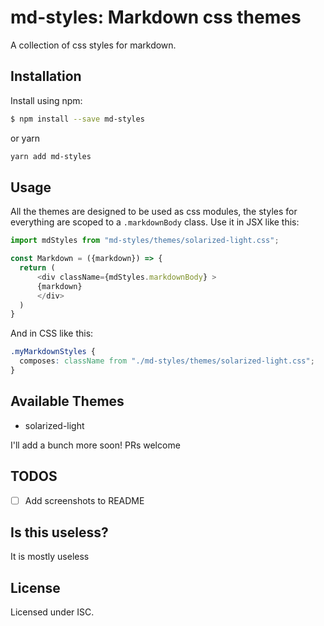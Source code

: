 # md-styles: Markdown css themes

A collection of css styles for markdown.

## Installation

Install using npm:

```sh
$ npm install --save md-styles
```

or yarn

```sh
yarn add md-styles
```

## Usage

All the themes are designed to be used as css modules, the styles for
everything are scoped to a `.markdownBody` class. Use it in JSX like
this:

```js
import mdStyles from "md-styles/themes/solarized-light.css";

const Markdown = ({markdown}) => {
  return (
      <div className={mdStyles.markdownBody} >
      {markdown}
      </div>
  )
}
```

And in CSS like this:

```css
.myMarkdownStyles {
  composes: className from "./md-styles/themes/solarized-light.css";
}
```

## Available Themes

- solarized-light

I'll add a bunch more soon! PRs welcome

## TODOS

- [ ] Add screenshots to README

## Is this useless?

It is mostly useless

## License

Licensed under ISC.

